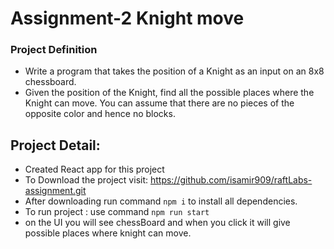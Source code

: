 # Assignment-2  Knight move

### Project Definition

- Write a program that takes the position of a Knight as an input on an 8x8 chessboard.
- Given the position of the Knight, find all the possible places where the Knight can move.
  You can assume that there are no pieces of the opposite color and hence no blocks.


## Project Detail:

- Created React app for this project 
- To Download the project visit: https://github.com/isamir909/raftLabs-assignment.git
- After downloading run command  ` npm i ` to install all dependencies.
- To run project : use command ` npm run start `
- on the UI you will see chessBoard and when you click it will give possible places where knight can move.